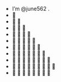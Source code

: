 - I’m @june562 .
- 👀
- 👀 👀
- 👀 👀 👀
- 👀 👀 👀 👀
- 👀 👀 👀 👀 👀
- 👀 👀 👀 👀 👀 👀
- 👀 👀 👀 👀 👀 👀 👀
- 👀 👀 👀 👀 👀 👀 👀 👀
- 👀 👀 👀 👀 👀 👀 👀 👀 👀
- 👀 👀 👀 👀 👀 👀 👀 👀 

<!---
june562/june562 is a ✨ special ✨ repository because its `README.md` (this file) appears on your GitHub profile.
You can click the Preview link to take a look at your changes.
--->
